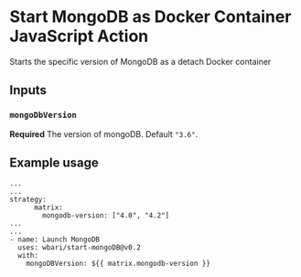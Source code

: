 # Start MongoDB as Docker Container JavaScript Action
Starts the specific version of MongoDB as a detach Docker container


## Inputs

### `mongoDbVersion`

**Required** The version of mongoDB. Default `"3.6"`.


## Example usage

```
...
...
strategy:
      matrix:
        mongodb-version: ["4.0", "4.2"]
...
...
- name: Launch MongoDB
  uses: wbari/start-mongoDB@v0.2
  with:
    mongoDBVersion: ${{ matrix.mongodb-version }}
```
